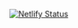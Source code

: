 [![Netlify Status](https://api.netlify.com/api/v1/badges/7150d206-a8ba-407d-93fc-c764df53dc86/deploy-status)](https://denis-blog.netlify.app)
